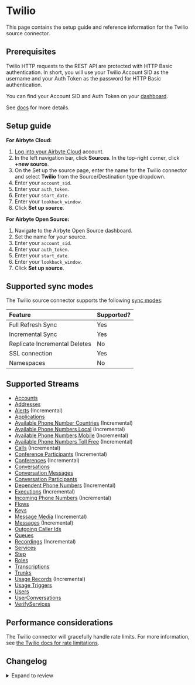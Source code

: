 # Twilio

This page contains the setup guide and reference information for the Twilio source connector.

## Prerequisites

Twilio HTTP requests to the REST API are protected with HTTP Basic authentication. In short, you will use your Twilio Account SID as the username and your Auth Token as the password for HTTP Basic authentication.

You can find your Account SID and Auth Token on your [dashboard](https://www.twilio.com/user/account).

See [docs](https://www.twilio.com/docs/iam/api) for more details.

## Setup guide

<!-- env:cloud -->

**For Airbyte Cloud:**

1. [Log into your Airbyte Cloud](https://cloud.airbyte.com/workspaces) account.
2. In the left navigation bar, click **Sources**. In the top-right corner, click **+new source**.
3. On the Set up the source page, enter the name for the Twilio connector and select **Twilio** from the Source/Destination type dropdown.
4. Enter your `account_sid`.
5. Enter your `auth_token`.
6. Enter your `start_date`.
7. Enter your `lookback_window`.
8. Click **Set up source**.
<!-- /env:cloud -->

<!-- env:oss -->

**For Airbyte Open Source:**

1. Navigate to the Airbyte Open Source dashboard.
2. Set the name for your source.
3. Enter your `account_sid`.
4. Enter your `auth_token`.
5. Enter your `start_date`.
6. Enter your `lookback_window`.
7. Click **Set up source**.
<!-- /env:oss -->

## Supported sync modes

The Twilio source connector supports the following [sync modes](https://docs.airbyte.com/cloud/core-concepts#connection-sync-modes):

| Feature                       | Supported? |
| :---------------------------- | :--------- |
| Full Refresh Sync             | Yes        |
| Incremental Sync              | Yes        |
| Replicate Incremental Deletes | No         |
| SSL connection                | Yes        |
| Namespaces                    | No         |

## Supported Streams

- [Accounts](https://www.twilio.com/docs/usage/api/account#read-multiple-account-resources)
- [Addresses](https://www.twilio.com/docs/usage/api/address#read-multiple-address-resources)
- [Alerts](https://www.twilio.com/docs/usage/monitor-alert#read-multiple-alert-resources) \(Incremental\)
- [Applications](https://www.twilio.com/docs/usage/api/applications#read-multiple-application-resources)
- [Available Phone Number Countries](https://www.twilio.com/docs/phone-numbers/api/availablephonenumber-resource#read-a-list-of-countries) \(Incremental\)
- [Available Phone Numbers Local](https://www.twilio.com/docs/phone-numbers/api/availablephonenumberlocal-resource#read-multiple-availablephonenumberlocal-resources) \(Incremental\)
- [Available Phone Numbers Mobile](https://www.twilio.com/docs/phone-numbers/api/availablephonenumber-mobile-resource#read-multiple-availablephonenumbermobile-resources) \(Incremental\)
- [Available Phone Numbers Toll Free](https://www.twilio.com/docs/phone-numbers/api/availablephonenumber-tollfree-resource#read-multiple-availablephonenumbertollfree-resources) \(Incremental\)
- [Calls](https://www.twilio.com/docs/voice/api/call-resource#create-a-call-resource) \(Incremental\)
- [Conference Participants](https://www.twilio.com/docs/voice/api/conference-participant-resource#read-multiple-participant-resources) \(Incremental\)
- [Conferences](https://www.twilio.com/docs/voice/api/conference-resource#read-multiple-conference-resources) \(Incremental\)
- [Conversations](https://www.twilio.com/docs/conversations/api/conversation-resource#read-multiple-conversation-resources)
- [Conversation Messages](https://www.twilio.com/docs/conversations/api/conversation-message-resource#list-all-conversation-messages)
- [Conversation Participants](https://www.twilio.com/docs/conversations/api/conversation-participant-resource)
- [Dependent Phone Numbers](https://www.twilio.com/docs/usage/api/address?code-sample=code-list-dependent-pns-subresources&code-language=curl&code-sdk-version=json#instance-subresources) \(Incremental\)
- [Executions](https://www.twilio.com/docs/phone-numbers/api/incomingphonenumber-resource#read-multiple-incomingphonenumber-resources) \(Incremental\)
- [Incoming Phone Numbers](https://www.twilio.com/docs/phone-numbers/api/incomingphonenumber-resource#read-multiple-incomingphonenumber-resources) \(Incremental\)
- [Flows](https://www.twilio.com/docs/studio/rest-api/flow#read-a-list-of-flows)
- [Keys](https://www.twilio.com/docs/usage/api/keys#read-a-key-resource)
- [Message Media](https://www.twilio.com/docs/sms/api/media-resource#read-multiple-media-resources) \(Incremental\)
- [Messages](https://www.twilio.com/docs/sms/api/message-resource#read-multiple-message-resources) \(Incremental\)
- [Outgoing Caller Ids](https://www.twilio.com/docs/voice/api/outgoing-caller-ids#outgoingcallerids-list-resource)
- [Queues](https://www.twilio.com/docs/voice/api/queue-resource#read-multiple-queue-resources)
- [Recordings](https://www.twilio.com/docs/voice/api/recording#read-multiple-recording-resources) \(Incremental\)
- [Services](https://www.twilio.com/docs/chat/rest/service-resource#read-multiple-service-resources)
- [Step](https://www.twilio.com/docs/studio/rest-api/v2/step#read-a-list-of-step-resources)
- [Roles](https://www.twilio.com/docs/chat/rest/role-resource#read-multiple-role-resources)
- [Transcriptions](https://www.twilio.com/docs/voice/api/recording-transcription?code-sample=code-read-list-all-transcriptions&code-language=curl&code-sdk-version=json#read-multiple-transcription-resources)
- [Trunks](https://www.twilio.com/docs/sip-trunking/api/trunk-resource#trunk-properties)
- [Usage Records](https://www.twilio.com/docs/usage/api/usage-record#read-multiple-usagerecord-resources) \(Incremental\)
- [Usage Triggers](https://www.twilio.com/docs/usage/api/usage-trigger#read-multiple-usagetrigger-resources)
- [Users](https://www.twilio.com/docs/conversations/api/user-resource)
- [UserConversations](https://www.twilio.com/docs/conversations/api/user-conversation-resource#list-all-of-a-users-conversations)
- [VerifyServices](https://www.twilio.com/docs/verify/api/service#maincontent)

## Performance considerations

The Twilio connector will gracefully handle rate limits.
For more information, see [the Twilio docs for rate limitations](https://support.twilio.com/hc/en-us/articles/360044308153-Twilio-API-response-Error-429-Too-Many-Requests-).

## Changelog

<details>
  <summary>Expand to review</summary>

| Version     | Date       | Pull Request                                             | Subject                                                                                                                                                                |
|:------------|:-----------| :------------------------------------------------------- |:-----------------------------------------------------------------------------------------------------------------------------------------------------------------------|
| 0.16.0 | 2025-08-28 | [65593](https://github.com/airbytehq/airbyte/pull/65593) | Promoting release candidate 0.16.0-rc.1 to a main version. |
| 0.16.0-rc.1 | 2025-08-19 | [65072](https://github.com/airbytehq/airbyte/pull/65072) | Migrate incremental streams                                                                                                                                            |
| 0.15.0      | 2025-08-19 | [65085](https://github.com/airbytehq/airbyte/pull/65085) | Promoting release candidate 0.15.0-rc.1 to a main version.                                                                                                             |
| 0.15.0-rc.1 | 2025-08-18 | [64918](https://github.com/airbytehq/airbyte/pull/64918) | Migrate nested full refresh streams                                                                                                                                    |
| 0.14.0      | 2025-08-18 | [65066](https://github.com/airbytehq/airbyte/pull/65066) | Promoting release candidate 0.14.0-rc.1 to a main version.                                                                                                             |
| 0.14.0-rc.1 | 2025-08-14 | [64880](https://github.com/airbytehq/airbyte/pull/64880) | Migrated all full refresh streams that have no parent streams                                                                                                          |
| 0.13.0      | 2025-08-14 | [64929](https://github.com/airbytehq/airbyte/pull/64929) | Promoting release candidate 0.13.0-rc.1 to a main version.                                                                                                             |
| 0.13.0-rc.1 | 2025-08-11 | [64877](https://github.com/airbytehq/airbyte/pull/64877) | Update CDK to v6                                                                                                                                                       |
| 0.12.1      | 2025-06-15 | [56258](https://github.com/airbytehq/airbyte/pull/56258) | Update dependencies                                                                                                                                                    |
| 0.12.0      | 2025-05-13 | [49097](https://github.com/airbytehq/airbyte/pull/49097) | Fix per partition states for nested streams                                                                                                                            |
| 0.11.17     | 2025-02-22 | [54486](https://github.com/airbytehq/airbyte/pull/54486) | Update dependencies                                                                                                                                                    |
| 0.11.16     | 2025-01-22 | [52089](https://github.com/airbytehq/airbyte/pull/52089) | Fix typo to fix pagination for `TwilioStream` class                                                                                                                    |
| 0.11.15     | 2025-01-18 | [51966](https://github.com/airbytehq/airbyte/pull/51966) | Update dependencies                                                                                                                                                    |
| 0.11.14     | 2024-12-28 | [50803](https://github.com/airbytehq/airbyte/pull/50803) | Update dependencies                                                                                                                                                    |
| 0.11.13     | 2024-11-25 | [43769](https://github.com/airbytehq/airbyte/pull/43769) | Starting with this version, the Docker image is now rootless. Please note that this and future versions will not be compatible with Airbyte versions earlier than 0.64 |
| 0.11.12     | 2024-08-03 | [43132](https://github.com/airbytehq/airbyte/pull/43132) | Update dependencies                                                                                                                                                    |
| 0.11.11     | 2024-07-27 | [42593](https://github.com/airbytehq/airbyte/pull/42593) | Update dependencies                                                                                                                                                    |
| 0.11.10     | 2024-07-20 | [42177](https://github.com/airbytehq/airbyte/pull/42177) | Update dependencies                                                                                                                                                    |
| 0.11.9      | 2024-07-13 | [41845](https://github.com/airbytehq/airbyte/pull/41845) | Update dependencies                                                                                                                                                    |
| 0.11.8      | 2024-07-10 | [41478](https://github.com/airbytehq/airbyte/pull/41478) | Update dependencies                                                                                                                                                    |
| 0.11.7      | 2024-06-26 | [40527](https://github.com/airbytehq/airbyte/pull/40527) | Update dependencies                                                                                                                                                    |
| 0.11.6      | 2024-06-22 | [40030](https://github.com/airbytehq/airbyte/pull/40030) | Update dependencies                                                                                                                                                    |
| 0.11.5      | 2024-06-06 | [39252](https://github.com/airbytehq/airbyte/pull/39252) | [autopull] Upgrade base image to v1.2.2                                                                                                                                |
| 0.11.4      | 2024-05-22 | [38559](https://github.com/airbytehq/airbyte/pull/38564) | Migrate authenticator to `requests_native_auth` package                                                                                                                |
| 0.11.3      | 2024-05-20 | [38262](https://github.com/airbytehq/airbyte/pull/38262) | Replace AirbyteLogger with logging.Logger                                                                                                                              |
| 0.11.2      | 2024-04-19 | [36666](https://github.com/airbytehq/airbyte/pull/36666) | Updating to 0.80.0 CDK                                                                                                                                                 |
| 0.11.1      | 2024-04-12 | [36666](https://github.com/airbytehq/airbyte/pull/36666) | Schema descriptions                                                                                                                                                    |
| 0.11.0      | 2024-03-19 | [36267](https://github.com/airbytehq/airbyte/pull/36267) | Pin airbyte-cdk version to `^0`                                                                                                                                        |
| 0.10.2      | 2024-02-12 | [35153](https://github.com/airbytehq/airbyte/pull/35153) | Manage dependencies with Poetry                                                                                                                                        |
| 0.10.1      | 2023-11-21 | [32718](https://github.com/airbytehq/airbyte/pull/32718) | Base image migration: remove Dockerfile and use the python-connector-base image                                                                                        |
| 0.10.0      | 2023-07-28 | [27323](https://github.com/airbytehq/airbyte/pull/27323) | Add new stream `Step`                                                                                                                                                  |
| 0.9.0       | 2023-06-27 | [27221](https://github.com/airbytehq/airbyte/pull/27221) | Add new stream `UserConversations` with parent `Users`                                                                                                                 |
| 0.8.1       | 2023-07-12 | [28216](https://github.com/airbytehq/airbyte/pull/28216) | Add property `channel_metadata` to `ConversationMessages` schema                                                                                                       |
| 0.8.0       | 2023-06-11 | [27231](https://github.com/airbytehq/airbyte/pull/27231) | Add new stream `VerifyServices`                                                                                                                                        |
| 0.7.0       | 2023-05-03 | [25781](https://github.com/airbytehq/airbyte/pull/25781) | Add new stream `Trunks`                                                                                                                                                |
| 0.6.0       | 2023-05-03 | [25783](https://github.com/airbytehq/airbyte/pull/25783) | Add new stream `Roles` with parent `Services`                                                                                                                          |
| 0.5.0       | 2023-03-21 | [23995](https://github.com/airbytehq/airbyte/pull/23995) | Add new stream `Conversation Participants`                                                                                                                             |
| 0.4.0       | 2023-03-18 | [23995](https://github.com/airbytehq/airbyte/pull/23995) | Add new stream `Conversation Messages`                                                                                                                                 |
| 0.3.0       | 2023-03-18 | [22874](https://github.com/airbytehq/airbyte/pull/22874) | Add new stream `Executions` with parent `Flows`                                                                                                                        |
| 0.2.0       | 2023-03-16 | [24114](https://github.com/airbytehq/airbyte/pull/24114) | Add `Conversations` stream                                                                                                                                             |
| 0.1.16      | 2023-02-10 | [22825](https://github.com/airbytehq/airbyte/pull/22825) | Specified date formatting in specification                                                                                                                             |
| 0.1.15      | 2023-01-27 | [22025](https://github.com/airbytehq/airbyte/pull/22025) | Set `AvailabilityStrategy` for streams explicitly to `None`                                                                                                            |
| 0.1.14      | 2022-11-16 | [19479](https://github.com/airbytehq/airbyte/pull/19479) | Fix date range slicing                                                                                                                                                 |
| 0.1.13      | 2022-10-25 | [18423](https://github.com/airbytehq/airbyte/pull/18423) | Implement datetime slicing for streams supporting incremental syncs                                                                                                    |
| 0.1.11      | 2022-09-30 | [17478](https://github.com/airbytehq/airbyte/pull/17478) | Add lookback_window parameters                                                                                                                                         |
| 0.1.10      | 2022-09-29 | [17410](https://github.com/airbytehq/airbyte/pull/17410) | Migrate to per-stream states                                                                                                                                           |
| 0.1.9       | 2022-09-26 | [17134](https://github.com/airbytehq/airbyte/pull/17134) | Add test data for Message Media and Conferences                                                                                                                        |
| 0.1.8       | 2022-08-29 | [16110](https://github.com/airbytehq/airbyte/pull/16110) | Add state checkpoint interval                                                                                                                                          |
| 0.1.7       | 2022-08-26 | [15972](https://github.com/airbytehq/airbyte/pull/15972) | Shift start date for stream if it exceeds 400 days                                                                                                                     |
| 0.1.6       | 2022-06-22 | [14000](https://github.com/airbytehq/airbyte/pull/14000) | Update Records stream schema and align tests with connectors' best practices                                                                                           |
| 0.1.5       | 2022-06-22 | [13896](https://github.com/airbytehq/airbyte/pull/13896) | Add lookback window parameters to fetch messages with a rolling window and catch status updates                                                                        |
| 0.1.4       | 2022-04-22 | [12157](https://github.com/airbytehq/airbyte/pull/12157) | Use Retry-After header for backoff                                                                                                                                     |
| 0.1.3       | 2022-04-20 | [12183](https://github.com/airbytehq/airbyte/pull/12183) | Add new subresource on the call stream + declare a valid primary key for conference_participants stream                                                                |
| 0.1.2       | 2021-12-23 | [9092](https://github.com/airbytehq/airbyte/pull/9092) | Correct specification doc URL                                                                                                                                          |
| 0.1.1       | 2021-10-18 | [7034](https://github.com/airbytehq/airbyte/pull/7034) | Update schemas and transform data types according to the API schema                                                                                                    |
| 0.1.0       | 2021-07-02 | [4070](https://github.com/airbytehq/airbyte/pull/4070) | Native Twilio connector implemented                                                                                                                                    |

</details>
